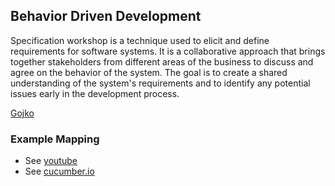 ## Behavior Driven Development

Specification workshop is a technique used to elicit and define requirements for software systems. 
It is a collaborative approach that brings together stakeholders from different areas of the business to discuss and 
agree on the behavior of the system. 
The goal is to create a shared understanding of the system's requirements and to identify any potential issues early in 
the development process.

[Gojko](https://gojko.net/2008/11/12/specification-workshops-an-agile-way-to-get-better-requirements/)

### Example Mapping

- See [youtube](https://www.youtube.com/watch?v=VwvrGfWmG_U)
- See [cucumber.io](https://cucumber.io/blog/bdd/example-mapping-introduction/)